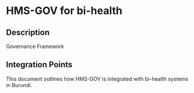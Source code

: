 # HMS-GOV for bi-health

## Description

Governance Framework

## Integration Points

This document outlines how HMS-GOV is integrated with bi-health systems in Burundi.
